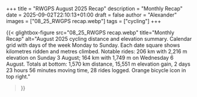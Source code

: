 +++
title = "RWGPS August 2025 Recap"
description = "Monthly Recap"
date = 2025-09-02T22:10:13+01:00
draft = false
author = "Alexander"
images = ["08_25_RWGPS recap.webp"]
tags = ["cycling"]
+++

{{< glightbox-figure 
   src="08_25_RWGPS recap.webp" 
   title="Monthly Recap" 
   alt="August 2025 cycling distance and elevation summary. Calendar grid with days of the week Monday to Sunday. Each date square shows kilometres ridden and metres climbed. Notable rides: 206 km with 2,216 m elevation on Sunday 3 August; 164 km with 1,749 m on Wednesday 6 August. Totals at bottom: 1,570 km distance, 15,551 m elevation gain, 2 days 23 hours 56 minutes moving time, 28 rides logged. Orange bicycle icon in top right."
>}}
